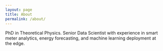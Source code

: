 ```yaml
---
layout: page
title: About
permalink: /about/
---
```


PhD in Theoretical Physics. Senior Data Scientist with experience in smart meter analytics, energy forecasting, and machine learning deployment at the edge.
